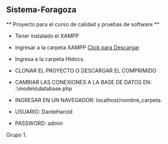 ##  Sistema-Foragoza

**  Proyecto para el curso de calidad y pruebas de software **

*   Tener instalado el XAMPP

*   Ingresar a la carpeta XAMPP [Click para Descargar](https://www.apachefriends.org/es/index.html)  

*   Ingresa  a la carpeta Htdocs.

*   CLONAR EL PROYECTO O DESCARGAR EL COMPRIMIDO

*   CAMBIAR LAS CONEXIONES A LA BASE DE DATOS EN: .\models\database.php

*   INGRESAR EN UN NAVEGADOR: localhost/nombre_carpeta.

*   USUARIO: DanteHarold

*   PASSWORD: admin

Grupo 1.

